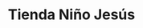 ---
title: "Tienda Niño Jesús"
url: /zona-19-ciudad-de-guatemala/tienda-nino-jesus/
shop: Kleidung
---